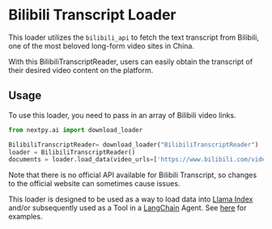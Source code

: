 # Bilibili Transcript Loader

This loader utilizes the `bilibili_api` to fetch the text transcript from Bilibili, one of the most beloved long-form video sites in China.

With this BilibiliTranscriptReader, users can easily obtain the transcript of their desired video content on the platform.

## Usage

To use this loader, you need to pass in an array of Bilibili video links.

```python
from nextpy.ai import download_loader

BilibiliTranscriptReader= download_loader("BilibiliTranscriptReader")
loader = BilibiliTranscriptReader()
documents = loader.load_data(video_urls=['https://www.bilibili.com/video/BV1yx411L73B/'])
```

Note that there is no official API available for Bilibili Transcript, so changes to the official website can sometimes cause issues.

This loader is designed to be used as a way to load data into [Llama Index](https://github.com/jerryjliu/gpt_index/tree/main/gpt_index) and/or subsequently used as a Tool in a [LangChain](https://github.com/hwchase17/langchain) Agent. See [here](https://github.com/emptycrown/llama-hub/tree/main) for examples.

